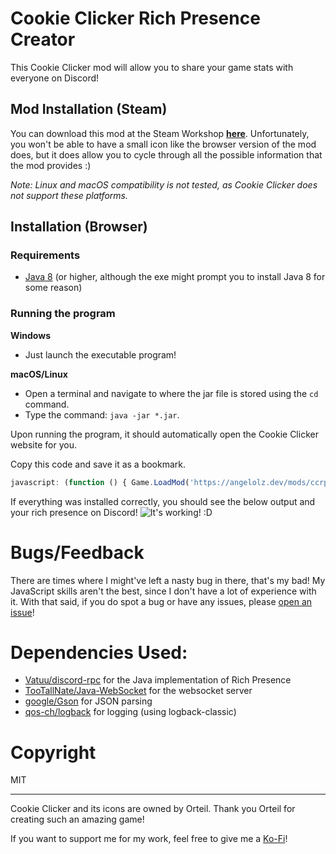 # Cookie Clicker Rich Presence Creator
This Cookie Clicker mod will allow you to share your game stats with everyone on Discord!


## Mod Installation (Steam)
You can download this mod at the Steam Workshop **[here](https://steamcommunity.com/sharedfiles/filedetails/?id=2708959340)**.
Unfortunately, you won't be able to have a small icon like the browser version of the mod does, but it does allow you to
cycle through all the possible information that the mod provides :)

*Note: Linux and macOS compatibility is not tested, as Cookie Clicker does not support these platforms.*

## Installation (Browser)
### Requirements
- [Java 8](https://java.com/en/download/) (or higher, although the exe might prompt you to install Java 8 for some reason)

### Running the program

**Windows**
- Just launch the executable program!

**macOS/Linux**
- Open a terminal and navigate to where the jar file is stored using the `cd` command.
- Type the command: `java -jar *.jar`.

Upon running the program, it should automatically open the Cookie Clicker website for you.

Copy this code and save it as a bookmark.
```javascript
javascript: (function () { Game.LoadMod('https://angelolz.dev/mods/ccrpc/main.js'); }());
```

If everything was installed correctly, you should see the below output and your rich presence on Discord!
![It's working! :D](https://i.imgur.com/JAIsMk4.png)

# Bugs/Feedback
There are times where I might've left a nasty bug in there, that's my bad! My JavaScript skills aren't the best, since I don't have a lot of experience with it. With that said, if you do spot a bug or have any issues, please [open an issue](https://github.com/angelolz1/CookieClickerRPC/issues)!

# Dependencies Used:
- [Vatuu/discord-rpc](https://github.com/Vatuu/discord-rpc) for the Java implementation of Rich Presence
- [TooTallNate/Java-WebSocket](https://github.com/TooTallNate/Java-WebSocket) for the websocket server
- [google/Gson](https://github.com/google/gson) for JSON parsing
- [qos-ch/logback](https://github.com/qos-ch/logback) for logging (using logback-classic)

# Copyright
MIT

---
Cookie Clicker and its icons are owned by Orteil. Thank you Orteil for creating such an amazing game!

If you want to support me for my work, feel free to give me a [Ko-Fi](https://ko-fi.com/angelolz)!
